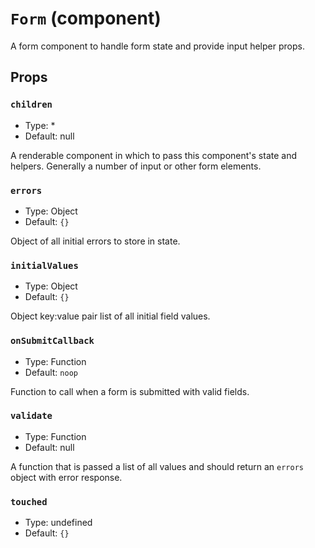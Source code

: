 `Form` (component)
==================

A form component to handle form state and provide input helper props.

Props
-----

### `children`

- Type: *
- Default: null

A renderable component in which to pass this component's state and helpers.
Generally a number of input or other form elements.

### `errors`

- Type: Object
- Default: `{}`

Object of all initial errors to store in state.

### `initialValues`

- Type: Object
- Default: `{}`

Object key:value pair list of all initial field values.

### `onSubmitCallback`

- Type: Function
- Default: `noop`

Function to call when a form is submitted with valid fields.

### `validate`

- Type: Function
- Default: null

A function that is passed a list of all values and
should return an `errors` object with error response.

### `touched`

- Type: undefined
- Default: `{}`


